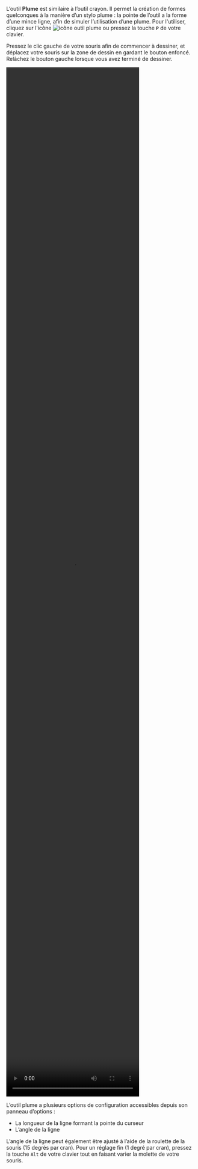 L’outil **Plume** est similaire à l’outil crayon. Il permet la création de formes quelconques à la manière d’un stylo plume : la pointe de l’outil a la forme d’une mince ligne, afin de simuler l’utilisation d’une plume. Pour l'utiliser, cliquez sur l'icône ![icône outil plume](/assets/sidebar-icons/featherpen.png) ou pressez la touche **`P`** de votre clavier.

Pressez le clic gauche de votre souris afin de commencer à dessiner, et déplacez votre souris sur la zone de dessin en gardant le bouton enfoncé. Relâchez le bouton gauche lorsque vous avez terminé de dessiner.

<video width="70%" height="70%" class="doc-fig" autoplay loop>
    <source src="/assets/doc/vid/plume.webm" type="video/webm">
</video>

L’outil plume a plusieurs options de configuration accessibles depuis son panneau d’options :
 * La longueur de la ligne formant la pointe du curseur
 * L’angle de la ligne

L’angle de la ligne peut également être ajusté à l’aide de la roulette de la souris (15 degrés par cran). Pour un réglage fin (1 degré par cran), pressez la touche `Alt` de votre clavier tout en faisant varier la molette de votre souris.
